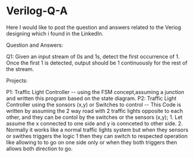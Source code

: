 # Verilog-Q-A
Here I would like to post the question and answers related to the Veriog designing which i found in the LinkedIn.

Question and Answers:

Q1:  Given an input stream of 0s and 1s, detect the first occurrence of 1. Once the first 1 is detected, output should be 1 continuously for the rest of the stream.



Projects:

P1: Traffic Light Controller
-- using the FSM concept,assuming a junction and written this program based on the state diagram. 
P2: Traffic Light  Controller using the sonsors (x,y) or Switches to control
-- This Code is written by assuming the 2 way road with 2 traffic lights opposite to each other, and they can be contol by the switches or the sensors (x,y);
    1. Let assume the x connected to one side and y is connceted to other side.
    2. Normally it works like a normal traffic lights system but when they sensors or swithes triggers the logic 1 then they can switch to respected operation like allowing to 
      to go on one side only or when they both triggers then allows both direction to go. 




